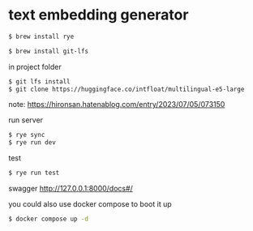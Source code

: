 # text embedding generator

```bash
$ brew install rye
```

```bash
$ brew install git-lfs
```

in project folder

```bash
$ git lfs install
$ git clone https://huggingface.co/intfloat/multilingual-e5-large
```

note: https://hironsan.hatenablog.com/entry/2023/07/05/073150

run server

```bash
$ rye sync
$ rye run dev
```

test

```bash
$ rye run test
```

swagger
http://127.0.0.1:8000/docs#/

you could also use docker compose to boot it up

```bash
$ docker compose up -d
```

